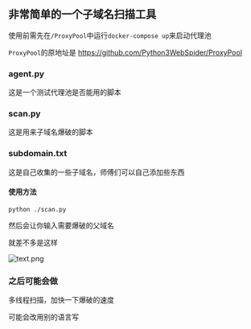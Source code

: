 ## 非常简单的一个子域名扫描工具

使用前需先在`/ProxyPool`中运行`docker-compose up`来启动代理池

`ProxyPool`的原地址是 https://github.com/Python3WebSpider/ProxyPool

### agent.py

这是一个测试代理池是否能用的脚本

### scan.py

这是用来子域名爆破的脚本

### subdomain.txt

这是自己收集的一些子域名，师傅们可以自己添加些东西

#### 使用方法

`python ./scan.py`

然后会让你输入需要爆破的父域名

就差不多是这样

![text.png](https://bu.dusays.com/2023/10/16/652c1495074b1.png)

### 之后可能会做

多线程扫描，加快一下爆破的速度

可能会改用别的语言写
